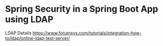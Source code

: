 # Spring Security in a Spring Boot App using LDAP

LDAP Details
https://www.forumsys.com/tutorials/integration-how-to/ldap/online-ldap-test-server/